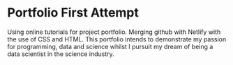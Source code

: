 # Portfolio First Attempt

Using online tutorials for project portfolio. Merging github with Netlify
with the use of CSS and HTML. This portfolio intends to demonstrate my
passion for programming, data and science whilst I pursuit my dream of being
a data scientist in the science industry.

